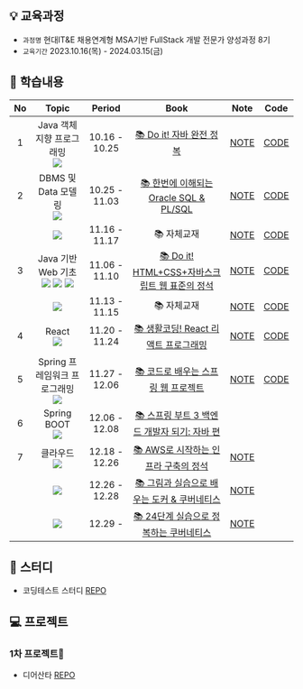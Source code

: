 ## 💡 교육과정

- `과정명` 현대IT&E 채용연계형 MSA기반 FullStack 개발 전문가 양성과정 8기
- `교육기간` 2023.10.16(목) - 2024.03.15(금)

## 📑 학습내용

| No | Topic | Period | Book | Note | Code |
|:--:|:--:|:--:|:--:|:--:|:--:|
| 1  | Java 객체지향 프로그래밍<br/><img src="https://img.shields.io/badge/Java-007396?style=flat-square&logo=java&logoColor=white"> | 10.16 - 10.25 | [📚 Do it! 자바 완전 정복](https://product.kyobobook.co.kr/detail/S000001818032) | [NOTE](https://github.com/sangeun99/hyundai-it-e-java-fullstack/tree/master/lecturenote/01.java) | [CODE](https://github.com/sangeun99/hyundai-it-e-java-fullstack/tree/master/01.java/src) |
| 2  | DBMS 및 Data 모델링<br/><img src="https://img.shields.io/badge/ORACLE-F80000?style=flat-square&logo=oracle&logoColor=white"> | 10.25 - 11.03 | [📚 한번에 이해되는 Oracle SQL & PL/SQL](https://product.kyobobook.co.kr/detail/S000001870526) | [NOTE](https://github.com/sangeun99/hyundai-it-e-java-fullstack/tree/master/lecturenote/02.dbms) | [CODE](https://github.com/sangeun99/hyundai-it-e-java-fullstack/tree/master/02.dbms) |
|    | <img src="https://img.shields.io/badge/PL/SQL-F80000?style=flat-square&logo=oracle&logoColor=white"> | 11.16 - 11.17 | 📚 자체교재 |[NOTE](https://github.com/sangeun99/hyundai-it-e-java-fullstack/tree/master/lecturenote/03.web_basic/99_pl_sql.md) | [CODE](https://github.com/sangeun99/hyundai-it-e-java-fullstack/tree/master/02.dbms) |
| 3  | Java 기반 Web 기초<br/><img src="https://img.shields.io/badge/HTML5-E34F26?style=flat-square&logo=html5&logoColor=white"> <img src="https://img.shields.io/badge/CSS-1572B6?style=flat-square&logo=css3&logoColor=white"> <img src="https://img.shields.io/badge/JavaScript-F7DF1E?style=flat-square&logo=javascript&logoColor=black"> | 11.06 - 11.10 |[📚 Do it! HTML+CSS+자바스크립트 웹 표준의 정석](https://product.kyobobook.co.kr/detail/S000001818002) |[NOTE](https://github.com/sangeun99/hyundai-it-e-java-fullstack/tree/master/lecturenote/03.web_basic) |[CODE](https://github.com/sangeun99/hyundai-it-e-java-fullstack/tree/master/03.web_basic)|
|    | <img src="https://img.shields.io/badge/JSP-007396?style=flat-square&logo=java&logoColor=white"> | 11.13 - 11.15 | 📚 자체교재 |[NOTE](https://github.com/sangeun99/hyundai-it-e-java-fullstack/tree/master/lecturenote/03.web_basic/20_servlet_jsp.md) | [CODE](https://github.com/sangeun99/hyundai-it-e-java-fullstack/tree/master/03.web_basic_jsp)|
| 4  | React<br/><img src="https://img.shields.io/badge/React-61DAFB?style=flat-square&logo=React&logoColor=black"/> | 11.20 - 11.24 | [📚 생활코딩! React 리액트 프로그래밍](https://product.kyobobook.co.kr/detail/S000200940449) |[NOTE](https://github.com/sangeun99/hyundai-it-e-java-fullstack/tree/master/lecturenote/04.react) | [CODE](https://github.com/sangeun99/hyundai-it-e-java-fullstack/tree/master/04.react)|
| 5  | Spring 프레임워크 프로그래밍<br/><img src="https://img.shields.io/badge/Spring-6DB33F?style=flat-square&logo=spring&logoColor=white"/> | 11.27 - 12.06 | [📚 코드로 배우는 스프링 웹 프로젝트](https://product.kyobobook.co.kr/detail/S000001923741) |[NOTE](https://github.com/sangeun99/hyundai-it-e-java-fullstack/tree/master/lecturenote/05.spring) | [CODE](https://github.com/sangeun99/hyundai-it-e-spring) |
| 6  | Spring BOOT<br/><img src="https://img.shields.io/badge/Spring Boot-6DB33F?style=flat-square&logo=springboot&logoColor=white"/> | 12.06 - 12.08 | [📚 스프링 부트 3 백엔드 개발자 되기: 자바 편](https://product.kyobobook.co.kr/detail/S000201766024) | | |
| 7  | 클라우드<br/><img src="https://img.shields.io/badge/Amazon%20AWS-232F3E?style=flat-square&logo=amazon aws&logoColor=white"> | 12.18 - 12.26 | [📚 AWS로 시작하는 인프라 구축의 정석](https://product.kyobobook.co.kr/detail/S000061353999) |[NOTE](https://github.com/sangeun99/hyundai-it-e-java-fullstack/tree/master/lecturenote/07.cloud) | |
|    | <img src="https://img.shields.io/badge/Docker-2496ED?style=flat-square&logo=Docker&logoColor=white"/> | 12.26 - 12.28 | [📚 그림과 실습으로 배우는 도커 & 쿠버네티스](https://product.kyobobook.co.kr/detail/S000001766500) | [NOTE](https://github.com/sangeun99/hyundai-it-e-java-fullstack/tree/master/lecturenote/07.docker)| |
|    | <img src="https://img.shields.io/badge/Kubernetes-326CE5?style=flat-square&logo=kubernetes&logoColor=white"/> | 12.29 -  | [📚 24단계 실습으로 정복하는 쿠버네티스](https://product.kyobobook.co.kr/detail/S000200152893) | [NOTE](https://github.com/sangeun99/hyundai-it-e-java-fullstack/tree/master/lecturenote/07.kubernetes)| |

## 👾 스터디

- 코딩테스트 스터디 [REPO](https://github.com/kyukong/SeSAC-Algo)

## 💻 프로젝트

### 1차 프로젝트🎅

- 디어산타 [REPO](https://github.com/dear-santa)
